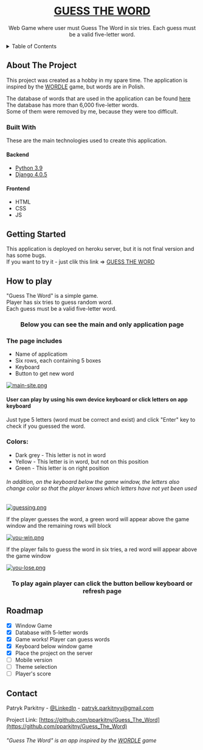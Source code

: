 <br />
 <h1 align="center">
  <a href="https://guessthewordpp.herokuapp.com/"> GUESS THE WORD </a>
 </h1>

  <p align="center">
    Web Game where user must Guess The Word in six tries. Each guess must be a valid five-letter word.
  </p>

<!-- TABLE OF CONTENTS -->
<details>
  <summary>Table of Contents</summary>
  <ol>
    <li>
      <a href="#about-the-project">About The Project</a>
      <ul>
        <li><a href="#built-with">Built With</a></li>
      </ul>
    </li>
    <li>
      <a href="#getting-started">Getting Started</a>
    </li>
    <li><a href="#how-to-play">How to play</a></li>
   <li><a href="#roadmap">Roadmap</a></li>
    <li><a href="#contact">Contact</a></li>
  </ol>
</details>



<!-- ABOUT THE PROJECT -->
## About The Project

This project was created as a hobby in my spare time. The application is inspired by the [WORDLE](https://www.nytimes.com/games/wordle/index.html) game, but words are in Polish.
 <br/>

The database of words that are used in the application can be found [here](https://sjp.pl/sl/growe/?d=5) <br/>
The database has more than 6,000 five-letter words.  <br/>
Some of them were removed by me, because they were too difficult.

### Built With

These are the main technologies used to create this application.

#### Backend
* [Python 3.9](https://www.python.org/)
* [Django 4.0.5](https://www.djangoproject.com/)
#### Frontend
* HTML
* CSS
* JS

<!-- GETTING STARTED -->
## Getting Started

This application is deployed on heroku server, but it is not final version and has some bugs. <br/>
If you want to try it - just clik this link => [GUESS THE WORD](https://guessthewordpp.herokuapp.com/)


<!-- HOW TO PLAY -->
## How to play

"Guess The Word" is a simple game. <br/>
Player has six tries to guess random word.<br/>
Each guess must be a valid five-letter word.<br/>

  <h3 align="center">
    Below you can see the main and only application page
  </h3>

### The page includes
* Name of applicatiom
* Six rows, each containing 5 boxes
* Keyboard
* Button to get new word

<!-- Main page-->
[![main-site.png](https://i.postimg.cc/Kc00c518/main-site.png)](https://postimg.cc/QVWQ01g2)

#### User can play by using his own device keyboard or click letters on app keyboard

Just type 5 letters (word must be correct and exist) and click "Enter" key to check if you guessed the word.

### Colors:
* Dark grey - This letter is not in word
* Yellow - This letter is in word, but not on this position
* Green - This letter is on right position

###### In addition, on the keyboard below the game window, the letters also change color so that the player knows which letters have not yet been used 

<!-- Guessing word -->
[![guessing.png](https://i.postimg.cc/6Q11jLC3/guessing.png)](https://postimg.cc/zLKj3htZ)

 If the player guesses the word, a green word will appear above the game window and the remaining rows will block

<!-- You win -->
[![you-win.png](https://i.postimg.cc/tgf2tRHn/you-win.png)](https://postimg.cc/gwVVGWjG)

If the player fails to guess the word in six tries, a red word will appear above the game window

<!-- You lose -->
[![you-lose.png](https://i.postimg.cc/ZKZjLDXH/you-lose.png)](https://postimg.cc/xqxKfgfN)

  <h3 align="center">
    To play again player can click the button bellow keyboard or refresh page
  </h3>

<!-- ROADMAP -->
## Roadmap

- [x] Window Game
- [x] Database with 5-letter words
- [x] Game works! Player can guess words
- [x] Keyboard below window game
- [x] Place the project on the server
- [ ] Mobile version
- [ ] Theme selection
- [ ] Player's score

<!-- CONTACT -->
## Contact

Patryk Parkitny - [@LinkedIn](https://linkedin.com/in/patryk-parkitny) - patryk.parkitnyy@gmail.com

Project Link: [https://github.com/pparkitny/Guess_The_Word](https://github.com/pparkitny/Guess_The_Word)

###### "Guess The Word" is an app inspired by the [WORDLE](https://www.nytimes.com/games/wordle/index.html) game 
